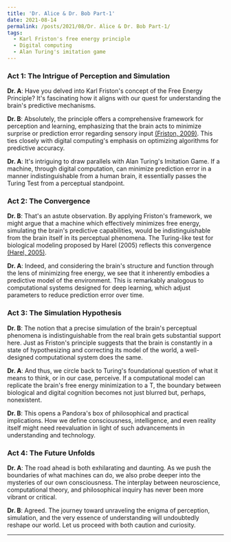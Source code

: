 ```yaml
---
title: 'Dr. Alice & Dr. Bob Part-1'
date: 2021-08-14
permalink: /posts/2021/08/Dr. Alice & Dr. Bob Part-1/
tags:
  - Karl Friston's free energy principle
  - Digital computing
  - Alan Turing's imitation game
---
```


### Act 1: The Intrigue of Perception and Simulation

**Dr. A**: Have you delved into Karl Friston's concept of the Free Energy Principle? It's fascinating how it aligns with our quest for understanding the brain's predictive mechanisms.

**Dr. B**: Absolutely, the principle offers a comprehensive framework for perception and learning, emphasizing that the brain acts to minimize surprise or prediction error regarding sensory input [(Friston, 2009)](https://consensus.app/papers/principle-rough-guide-brain-friston/5ab4af00736e517180aa9a324fb611ec/?utm_source=chatgpt). This ties closely with digital computing's emphasis on optimizing algorithms for predictive accuracy.

**Dr. A**: It's intriguing to draw parallels with Alan Turing's Imitation Game. If a machine, through digital computation, can minimize prediction error in a manner indistinguishable from a human brain, it essentially passes the Turing Test from a perceptual standpoint.

### Act 2: The Convergence

**Dr. B**: That's an astute observation. By applying Friston's framework, we might argue that a machine which effectively minimizes free energy, simulating the brain's predictive capabilities, would be indistinguishable from the brain itself in its perceptual phenomena. The Turing-like test for biological modeling proposed by Harel (2005) reflects this convergence [(Harel, 2005)](https://consensus.app/papers/turinglike-modeling-harel/d230b2c897585db1887ebfb3cbc3e6a4/?utm_source=chatgpt).

**Dr. A**: Indeed, and considering the brain's structure and function through the lens of minimizing free energy, we see that it inherently embodies a predictive model of the environment. This is remarkably analogous to computational systems designed for deep learning, which adjust parameters to reduce prediction error over time.

### Act 3: The Simulation Hypothesis

**Dr. B**: The notion that a precise simulation of the brain's perceptual phenomena is indistinguishable from the real brain gets substantial support here. Just as Friston's principle suggests that the brain is constantly in a state of hypothesizing and correcting its model of the world, a well-designed computational system does the same.

**Dr. A**: And thus, we circle back to Turing's foundational question of what it means to think, or in our case, perceive. If a computational model can replicate the brain's free energy minimization to a T, the boundary between biological and digital cognition becomes not just blurred but, perhaps, nonexistent.

**Dr. B**: This opens a Pandora's box of philosophical and practical implications. How we define consciousness, intelligence, and even reality itself might need reevaluation in light of such advancements in understanding and technology.

### Act 4: The Future Unfolds

**Dr. A**: The road ahead is both exhilarating and daunting. As we push the boundaries of what machines can do, we also probe deeper into the mysteries of our own consciousness. The interplay between neuroscience, computational theory, and philosophical inquiry has never been more vibrant or critical.

**Dr. B**: Agreed. The journey toward unraveling the enigma of perception, simulation, and the very essence of understanding will undoubtedly reshape our world. Let us proceed with both caution and curiosity.

---